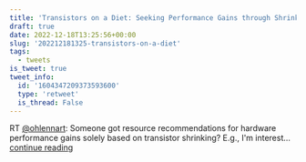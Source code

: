 ```yaml
---
title: 'Transistors on a Diet: Seeking Performance Gains through Shrinking'
draft: true
date: 2022-12-18T13:25:56+00:00
slug: '202212181325-transistors-on-a-diet'
tags:
  - tweets
is_tweet: true
tweet_info:
  id: '1604347209373593600'
  type: 'retweet'
  is_thread: False
---
```




RT [@ohlennart](https://x.com/ohlennart): Someone got resource recommendations for hardware performance gains solely based on transistor shrinking?
E.g., I'm interest… [continue reading](https://x.com/sytelus/status/1604347209373593600)
